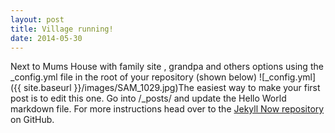 ```yaml
---
layout: post
title: Village running!
date: 2014-05-30
---
```


Next to Mums House with family site , grandpa and others options using the _config.yml file in the root of your repository (shown below)
![_config.yml]({{ site.baseurl }}/images/SAM_1029.jpg)The easiest way to make your first post is to edit this one. Go into /_posts/ and update the Hello World markdown file. For more instructions head over to the [Jekyll Now repository](https://github.com/barryclark/jekyll-now) on GitHub.
